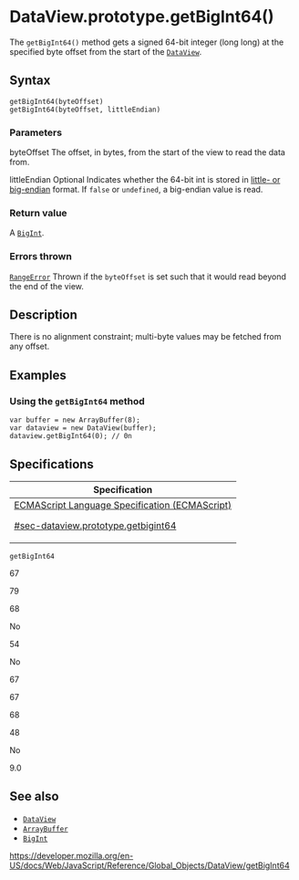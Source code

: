 # DataView.prototype.getBigInt64()

The `getBigInt64()` method gets a signed 64-bit integer (long long) at the specified byte offset from the start of the [`DataView`](../dataview).

## Syntax

    getBigInt64(byteOffset)
    getBigInt64(byteOffset, littleEndian)

### Parameters

byteOffset
The offset, in bytes, from the start of the view to read the data from.

littleEndian
<span class="badge inline optional">Optional</span> Indicates whether the 64-bit int is stored in [little- or big-endian](https://developer.mozilla.org/en-US/docs/Glossary/Endianness) format. If `false` or `undefined`, a big-endian value is read.

### Return value

A [`BigInt`](../bigint).

### Errors thrown

[`RangeError`](../rangeerror)
Thrown if the `byteOffset` is set such that it would read beyond the end of the view.

## Description

There is no alignment constraint; multi-byte values may be fetched from any offset.

## Examples

### Using the `getBigInt64` method

    var buffer = new ArrayBuffer(8);
    var dataview = new DataView(buffer);
    dataview.getBigInt64(0); // 0n

## Specifications

<table>
<thead>
<tr class="header">
<th>Specification</th>
</tr>
</thead>
<tbody>
<tr class="odd">
<td>
<a href="https://tc39.es/ecma262/#sec-dataview.prototype.getbigint64">ECMAScript Language Specification (ECMAScript)
<br/>

<span class="small">#sec-dataview.prototype.getbigint64</span>
</a>
</td>
</tr>
</tbody>
</table>

`getBigInt64`

67

79

68

No

54

No

67

67

68

48

No

9.0

## See also

-   [`DataView`](../dataview)
-   [`ArrayBuffer`](../arraybuffer)
-   [`BigInt`](../bigint)

<a href="https://developer.mozilla.org/en-US/docs/Web/JavaScript/Reference/Global_Objects/DataView/getBigInt64" class="_attribution-link">https://developer.mozilla.org/en-US/docs/Web/JavaScript/Reference/Global_Objects/DataView/getBigInt64</a>
